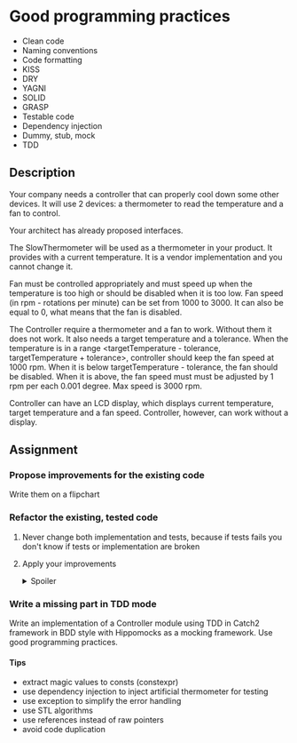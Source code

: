 # Good programming practices

- Clean code
- Naming conventions
- Code formatting
- KISS
- DRY
- YAGNI
- SOLID
- GRASP
- Testable code
- Dependency injection
- Dummy, stub, mock
- TDD

## Description

Your company needs a controller that can properly cool down some other devices. It will use 2 devices: a thermometer to read the temperature and a fan to control.

Your architect has already proposed interfaces.

The SlowThermometer will be used as a thermometer in your product. It provides with a current temperature. It is a vendor implementation and you cannot change it.

Fan must be controlled appropriately and must speed up when the temperature is too high or should be disabled when it is too low. Fan speed (in rpm - rotations per minute) can be set from 1000 to 3000. It can also be equal to 0, what means that the fan is disabled.

The Controller require a thermometer and a fan to work. Without them it does not work. It also needs a target temperature and a tolerance. When the temperature is in a range <targetTemperature - tolerance, targetTemperature + tolerance>, controller should keep the fan speed at 1000 rpm. When it is below targetTemperature - tolerance, the fan should be disabled. When it is above, the fan speed must must be adjusted by 1 rpm per each 0.001 degree. Max speed is 3000 rpm.

Controller can have an LCD display, which displays current temperature, target temperature and a fan speed. Controller, however, can work without a display.

## Assignment

### Propose improvements for the existing code

Write them on a flipchart

### Refactor the existing, tested code

1. Never change both implementation and tests, because if tests fails you don't know if tests or implementation are broken
2. Apply your improvements

    <details><summary>Spoiler</summary>
    <p><ul>
        <li>missing virtual destructors</li>
        <li>const correctness (const functions, const params, const variables)</li>
        <li>redundant constructors</li>
        <li>broken Rule of 3, 5, 0</li>
        <li>overcomplicated implementation</li>
        <li>dead code</li>
        <li>use default, delete, override</li>
        <li>pass shared_ptrs via const &</li>
        <li>shared_ptr constructor -> make_shared</li>
    </ul></p>
    </details>

### Write a missing part in TDD mode

Write an implementation of a Controller module using TDD in Catch2 framework in BDD style with Hippomocks as a mocking framework. Use good programming practices.

#### Tips

- extract magic values to consts (constexpr)
- use dependency injection to inject artificial thermometer for testing
- use exception to simplify the error handling
- use STL algorithms
- use references instead of raw pointers
- avoid code duplication
